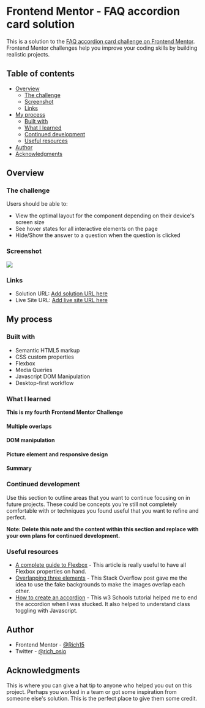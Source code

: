 # Frontend Mentor - FAQ accordion card solution

This is a solution to the [FAQ accordion card challenge on Frontend Mentor](https://www.frontendmentor.io/challenges/faq-accordion-card-XlyjD0Oam). Frontend Mentor challenges help you improve your coding skills by building realistic projects. 

## Table of contents

- [Overview](#overview)
  - [The challenge](#the-challenge)
  - [Screenshot](#screenshot)
  - [Links](#links)
- [My process](#my-process)
  - [Built with](#built-with)
  - [What I learned](#what-i-learned)
  - [Continued development](#continued-development)
  - [Useful resources](#useful-resources)
- [Author](#author)
- [Acknowledgments](#acknowledgments)


## Overview

### The challenge

Users should be able to:

- View the optimal layout for the component depending on their device's screen size
- See hover states for all interactive elements on the page
- Hide/Show the answer to a question when the question is clicked

### Screenshot

![](./screenshot.jpg)

### Links

- Solution URL: [Add solution URL here](https://your-solution-url.com)
- Live Site URL: [Add live site URL here](https://rich15.github.io/FAQ-accordion-fEndMentor/)


## My process

### Built with

- Semantic HTML5 markup
- CSS custom properties
- Flexbox
- Media Queries
- Javascript DOM Manipulation
- Desktop-first workflow

### What I learned

**This is my fourth Frontend Mentor Challenge**

#### Multiple overlaps

#### DOM manipulation

#### Picture element and responsive design

#### Summary

### Continued development

Use this section to outline areas that you want to continue focusing on in future projects. These could be concepts you're still not completely comfortable with or techniques you found useful that you want to refine and perfect.

**Note: Delete this note and the content within this section and replace with your own plans for continued development.**

### Useful resources

- [A complete guide to Flexbox](https://css-tricks.com/snippets/css/a-guide-to-flexbox/) - This article is really useful to have all Flexbox properties on hand.
- [Overlapping three elements](https://stackoverflow.com/questions/26644163/how-to-make-3-elements-overlap-each-other-with-css) - This Stack Overflow post gave me the idea to use the fake backgrounds to make the images overlap each other.
- [How to create an accordion](https://www.w3schools.com/howto/howto_js_accordion.asp) - This w3 Schools tutorial helped me to end the accordion when I was stucked. It also helped to understand class toggling with Javascript.


## Author

- Frontend Mentor - [@Rich15](https://www.frontendmentor.io/profile/Rich15)
- Twitter - [@rich_osio](https://www.twitter.com/rich_osio)


## Acknowledgments

This is where you can give a hat tip to anyone who helped you out on this project. Perhaps you worked in a team or got some inspiration from someone else's solution. This is the perfect place to give them some credit.

